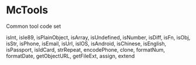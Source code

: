 # McTools
Common tool code set

isInt,
isIe89,
isPlainObject,
isArray,
isUndefined,
isNumber,
isDiff,
isFn,
isObj,
isStr,
isPhone,
isEmail,
isUrl,
isIOS,
isAndroid,
isChinese,
isEnglish,
isPassport,
isIdCard,
strRepeat,
encodePhone,
clone,
formatNum,
formatDate,
getObjectURL,
getFileExt,
assign,
extend